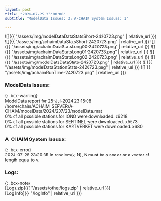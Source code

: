 ```yaml
---
layout: post
title: "2024-07-25 23:00:00"
subtitle: "ModelData Issues: 3; A-CHAIM System Issues: 1"

---
```


![]({{ "/assets/img/modelDataDataStatsShort-2420723.png" | relative_url }})
![]({{ "/assets/img/achaimDataStatsShort-2420723.png" | relative_url }})
![]({{ "/assets/img/achaimDataStatsLong00-2420723.png" | relative_url }})
![]({{ "/assets/img/achaimDataStatsLong01-2420723.png" | relative_url }})
![]({{ "/assets/img/achaimDataStatsLong02-2420723.png" | relative_url }})
![]({{ "/assets/img/modelDataDataStats-2420723.png" | relative_url }})
![]({{ "/assets/img/modelDataStationStats-2420723.png" | relative_url }})
![]({{ "/assets/img/achaimRunTime-2420723.png" | relative_url }})


### ModelData Issues:  
  
{: .box-warning}  
 ModelData report for 25-Jul-2024 23:15:08   
 /home/chaim/ACHAIM_SERVER/A-CHAIM/modelData/2024/207/23/modelData.mat   
 0% of all possible stations for IONO were downloaded. x6218   
 0% of all possible stations for SENTINEL were downloaded. x5673   
 0% of all possible stations for KARTVERKET were downloaded. x680   
  
### A-CHAIM System Issues:  
  
{: .box-error}  
2024-07-25 23:29:35 In repelem(v, N), N must be a scalar or a vector of length equal to v.  

### Logs:  
  
{: .box-note}  
[Logs.zip]({{ "/assets/other/logs.zip" | relative_url }})  
[Log Info]({{ "/logInfo" | relative_url }})  
